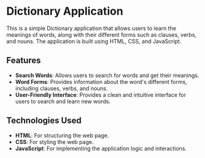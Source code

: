 # Dictionary Application

This is a simple Dictionary application that allows users to learn the meanings of words, along with their different forms such as clauses, verbs, and nouns. The application is built using HTML, CSS, and JavaScript.

## Features

- **Search Words**: Allows users to search for words and get their meanings.
- **Word Forms**: Provides information about the word's different forms, including clauses, verbs, and nouns.
- **User-Friendly Interface**: Provides a clean and intuitive interface for users to search and learn new words.

## Technologies Used

- **HTML**: For structuring the web page.
- **CSS**: For styling the web page.
- **JavaScript**: For implementing the application logic and interactions.
